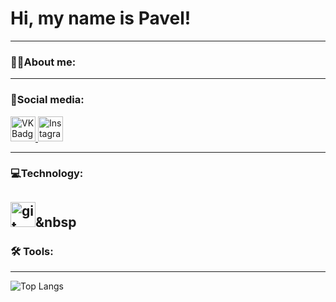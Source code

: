 # Hi, my name is Pavel!
---
### 👨‍💻About me:

---
### 📣Social media:
 <div id="badges">
    <a href="https://vk.com/evrettlee" target="_blank">
      <img src="https://cdn-icons-png.flaticon.com/512/145/145813.png" width="40" height="40" alt="VK Badge"/>
    </a>
  <a href="https://www.instagram.com/evrettlee/" target="_blank">
      <img src="https://cdn-icons-png.flaticon.com/256/2111/2111463.png" width="40" height="40" alt="Instagram Badge"/>
    </a>
 </div>
 
---
### 💻Technology:
<img src="https://cdn-icons-png.flaticon.com/256/6132/6132222.png" title="git" alt="git" width="40" height="40"/>&nbsp
---
### 🛠 Tools:

---
![Top Langs](https://github-readme-stats.vercel.app/api/top-langs/?username=evrettllee&layout=compact)
